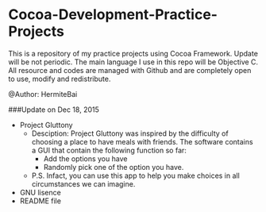 # Cocoa-Development-Practice-Projects

This is a repository of my practice projects using Cocoa Framework. Update will be not periodic. The main language I use in this repo will be Objective C. All resource and codes are managed with Github and are completely open to use, modify and redistribute.

@Author: HermiteBai

###Update on Dec 18, 2015

+ Project Gluttony
    + Desciption: Project Gluttony was inspired by the difficulty of choosing a place to have meals with friends. The software contains a GUI that contain the following function so far:
       + Add the options you have
       + Randomly pick one of the option you have.
    + P.S. Infact, you can use this app to help you make choices in all circumstances we can imagine.
+ GNU lisence
+ README file



